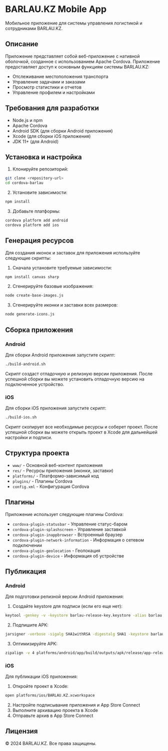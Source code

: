 # BARLAU.KZ Mobile App

Мобильное приложение для системы управления логистикой и сотрудниками BARLAU.KZ.

## Описание

Приложение представляет собой веб-приложение с нативной оболочкой, созданное с использованием Apache Cordova. Приложение предоставляет доступ к основным функциям системы BARLAU.KZ:

- Отслеживание местоположения транспорта
- Управление задачами и заказами
- Просмотр статистики и отчетов
- Управление профилем и настройками

## Требования для разработки

- Node.js и npm
- Apache Cordova
- Android SDK (для сборки Android приложения)
- Xcode (для сборки iOS приложения)
- JDK 11+ (для Android)

## Установка и настройка

1. Клонируйте репозиторий:

```bash
git clone <repository-url>
cd cordova-barlau
```

2. Установите зависимости:

```bash
npm install
```

3. Добавьте платформы:

```bash
cordova platform add android
cordova platform add ios
```

## Генерация ресурсов

Для создания иконок и заставок для приложения используйте следующие скрипты:

1. Сначала установите требуемые зависимости:

```bash
npm install canvas sharp
```

2. Сгенерируйте базовые изображения:

```bash
node create-base-images.js
```

3. Сгенерируйте иконки и заставки всех размеров:

```bash
node generate-icons.js
```

## Сборка приложения

### Android

Для сборки Android приложения запустите скрипт:

```bash
./build-android.sh
```

Скрипт создаст отладочную и релизную версии приложения. После успешной сборки вы можете установить отладочную версию на подключенное устройство.

### iOS

Для сборки iOS приложения запустите скрипт:

```bash
./build-ios.sh
```

Скрипт скопирует все необходимые ресурсы и соберет проект. После успешной сборки вы можете открыть проект в Xcode для дальнейшей настройки и подписи.

## Структура проекта

- `www/` - Основной веб-контент приложения
- `res/` - Ресурсы приложения (иконки, заставки)
- `platforms/` - Платформо-зависимый код
- `plugins/` - Плагины Cordova
- `config.xml` - Конфигурация Cordova

## Плагины

Приложение использует следующие плагины Cordova:

- `cordova-plugin-statusbar` - Управление статус-баром
- `cordova-plugin-splashscreen` - Управление заставкой
- `cordova-plugin-inappbrowser` - Встроенный браузер
- `cordova-plugin-network-information` - Информация о сетевом подключении
- `cordova-plugin-geolocation` - Геолокация
- `cordova-plugin-device` - Информация об устройстве

## Публикация

### Android

Для подготовки релизной версии Android приложения:

1. Создайте keystore для подписи (если его еще нет):

```bash
keytool -genkey -v -keystore barlau-release-key.keystore -alias barlau -keyalg RSA -keysize 2048 -validity 10000
```

2. Подпишите APK:

```bash
jarsigner -verbose -sigalg SHA1withRSA -digestalg SHA1 -keystore barlau-release-key.keystore platforms/android/app/build/outputs/apk/release/app-release-unsigned.apk barlau
```

3. Оптимизируйте APK:

```bash
zipalign -v 4 platforms/android/app/build/outputs/apk/release/app-release-unsigned.apk barlau.apk
```

### iOS

Для публикации iOS приложения:

1. Откройте проект в Xcode:

```bash
open platforms/ios/BARLAU.KZ.xcworkspace
```

2. Настройте подписывание приложения и App Store Connect
3. Выполните архивацию проекта в Xcode
4. Отправьте архив в App Store Connect

## Лицензия

© 2024 BARLAU.KZ. Все права защищены. 